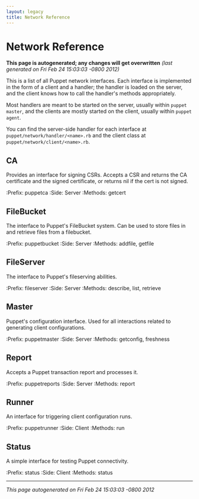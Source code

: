 ```yaml
---
layout: legacy
title: Network Reference
---
```


# Network Reference



**This page is autogenerated; any changes will get overwritten** *(last generated on Fri Feb 24 15:03:03 -0800 2012)*


This is a list of all Puppet network interfaces.  Each interface is
implemented in the form of a client and a handler; the handler is loaded
on the server, and the client knows how to call the handler's methods
appropriately.

Most handlers are meant to be started on the server, usually within
`puppet master`, and the clients are mostly started on the client,
usually within `puppet agent`.

You can find the server-side handler for each interface at
`puppet/network/handler/<name>.rb` and the client class at
`puppet/network/client/<name>.rb`.

## CA

Provides an interface for signing CSRs.  Accepts a CSR and returns
the CA certificate and the signed certificate, or returns nil if
the cert is not signed.

:Prefix: puppetca
:Side: Server
:Methods: getcert


## FileBucket

The interface to Puppet's FileBucket system.  Can be used to store
files in and retrieve files from a filebucket.

:Prefix: puppetbucket
:Side: Server
:Methods: addfile, getfile


## FileServer

The interface to Puppet's fileserving abilities.

:Prefix: fileserver
:Side: Server
:Methods: describe, list, retrieve


## Master

Puppet's configuration interface.  Used for all interactions related to
generating client configurations.

:Prefix: puppetmaster
:Side: Server
:Methods: getconfig, freshness


## Report

Accepts a Puppet transaction report and processes it.

:Prefix: puppetreports
:Side: Server
:Methods: report


## Runner

An interface for triggering client configuration runs.

:Prefix: puppetrunner
:Side: Client
:Methods: run


## Status

A simple interface for testing Puppet connectivity.

:Prefix: status
:Side: Client
:Methods: status




----------------

*This page autogenerated on Fri Feb 24 15:03:03 -0800 2012*

